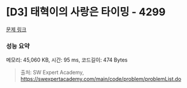 # [D3] 태혁이의 사랑은 타이밍 - 4299 

[문제 링크](https://swexpertacademy.com/main/code/problem/problemDetail.do?contestProbId=AWLv6mx6htoDFAVV) 

### 성능 요약

메모리: 45,060 KB, 시간: 95 ms, 코드길이: 474 Bytes



> 출처: SW Expert Academy, https://swexpertacademy.com/main/code/problem/problemList.do